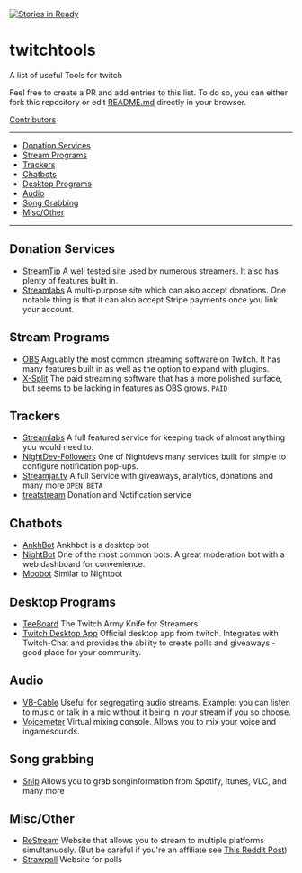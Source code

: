 [![Stories in Ready](https://badge.waffle.io/higgs01/twitchtools.png?label=ready&title=Ready)](https://waffle.io/higgs01/twitchtools?utm_source=badge)
# twitchtools
A list of useful Tools for twitch

Feel free to create a PR and add entries to this list.
To do so, you can either fork this repository or edit [README.md](README.md) directly in your browser.

[Contributors](CONTRIBUTORS.md)

--------------------

- [Donation Services](#donation-services)
- [Stream Programs](#stream-programs)
- [Trackers](#trackers)
- [Chatbots](#chatbots)
- [Desktop Programs](#desktop-programs)
- [Audio](#audio)
- [Song Grabbing](#song-grabbing)
- [Misc/Other](#miscother)

--------------------
<!-- Begin of List -->
## Donation Services

* [StreamTip](https://streamtip.com/) A well tested site used by numerous streamers. It also has plenty of features built in.
* [Streamlabs](https://streamlabs.com/) A multi-purpose site which can also accept donations. One notable thing is that it can also accept Stripe payments once you link your account.

## Stream Programs

* [OBS](https://obsproject.com/) Arguably the most common streaming software on Twitch. It has many features built in as well as the option to expand with plugins.
* [X-Split](https://www.xsplit.com/) The paid streaming software that has a more polished surface, but seems to be lacking in features as OBS grows. `PAID`

## Trackers

* [Streamlabs](https://streamlabs.com/) A full featured service for keeping track of almost anything you would need to.
* [NightDev-Followers](https://nightdev.com/followalert/) One of Nightdevs many services built for simple to configure notification pop-ups.
* [Streamjar.tv](https://streamjar.tv/) A full Service with giveaways, analytics, donations and many more `OPEN BETA` 
* [treatstream](https://treatstream.com/) Donation and Notification service

## Chatbots

* [AnkhBot](https://www.ankhbot.com/) Ankhbot is a desktop bot
* [NightBot](https://beta.nightbot.tv/) One of the most common bots. A great moderation bot with a web dashboard for convenience. 
* [Moobot](http://twitch.moobot.tv/) Similar to Nightbot

## Desktop Programs

* [TeeBoard](https://obsproject.com/forum/resources/teeboard.45/) The Twitch Army Knife for Streamers
* [Twitch Desktop App](https://app.twitch.tv/) Official desktop app from twitch. Integrates with Twitch-Chat and provides the ability to create polls and giveaways - good place for your community.

## Audio

* [VB-Cable](http://www.vb-audio.com/Cable/index.htm) Useful for segregating audio streams. Example: you can listen to music or talk in a mic without it being in your stream if you so choose.
* [Voicemeter](http://www.vb-audio.com/Voicemeeter/index.htm) Virtual mixing console. Allows you to mix your voice and ingamesounds.

## Song grabbing
- [Snip](https://github.com/dlrudie/Snip/releases) Allows you to grab songinformation from Spotify, Itunes, VLC, and many more

## Misc/Other
- [ReStream](https://restream.io/) Website that allows you to stream to multiple platforms simultanuosly. (But be careful if you're an affiliate see [This Reddit Post](https://www.reddit.com/r/Twitch/comments/6ov7h7/list_with_tools_for_streamers/dkkhw8w/))
- [Strawpoll](http://www.strawpoll.me/) Website for polls
